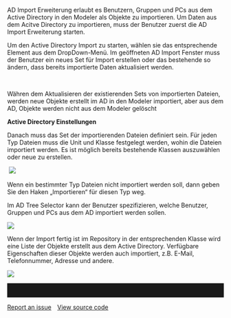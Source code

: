 AD Import Erweiterung erlaubt es Benutzern, Gruppen und PCs aus dem Active Directory in den Modeler als Objekte zu importieren. Um Daten aus dem Acitve Directory zu importieren, muss der Benutzer zuerst die AD Import Erweiterung starten. 

Um den Active Directory Import zu starten, wählen sie das entsprechende Element aus dem DropDown-Menü. Im geöffneten AD Import Fenster muss der Benutzer ein neues Set für Import erstellen oder das bestehende so ändern, dass bereits importierte Daten aktualisiert werden. 

 
<div class="info"> 
Währen dem Aktualisieren der existierenden Sets von importierten Dateien, werden neue Objekte erstellt im AD in den Modeler importiert, aber aus dem AD, Objekte werden nicht aus dem Modeler gelöscht
  </div>



**Active Directory Einstellungen**

Danach muss das Set der importierenden Dateien definiert sein. Für jeden Typ Dateien muss die Unit und Klasse festgelegt werden, wohin die Dateien importiert werden. Es ist möglich bereits bestehende Klassen auszuwählen oder neue zu erstellen. 

 ![](//images.ctfassets.net/utx1h0gfm1om/Wt9zCViYW4aaMSg2mSQyE/b4229ae2d650f72f78d2cd20438dcfbb/329578.jpg)

Wenn ein bestimmter Typ Dateien nicht importiert werden soll, dann geben Sie den Haken „Importieren“ für diesen Typ weg. 

Im AD Tree Selector kann der Benutzer spezifizieren, welche Benutzer, Gruppen und PCs aus dem AD importiert werden sollen. 


![](//images.ctfassets.net/utx1h0gfm1om/2SV6Pv5a4wa8ii0wGOmYMI/3f8bb157544ea3faf167812516367e8a/329586.jpg)

Wenn der Import fertig ist im Repository in der entsprechenden Klasse wird eine Liste der Objekte erstellt aus dem Active Directory. Verfügbare Eigenschaften dieser Objekte werden auch importiert, z.B. E-Mail, Telefonnummer, Adresse und andere. 

![](//images.ctfassets.net/utx1h0gfm1om/7kis3056piGCk80SaE0kwQ/eefab47f40b430f7a0d58bd846477cf5/329570.jpg)


<hr style="padding-top:2rem" />
<a href="https://github.com/process4/docs/issues" target="_blank" class="bgw btn btn-primary btn-lg shadow-sm">Report an issue</a>
<a href="https://github.com/process4/docs" target="_blank" class="bgw btn btn-primary btn-lg shadow-sm" style="margin-left:10px;">View source code</a>